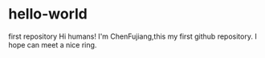 # hello-world
first repository
Hi humans!
I'm ChenFujiang,this my first github repository.
I hope can meet a nice ring.
